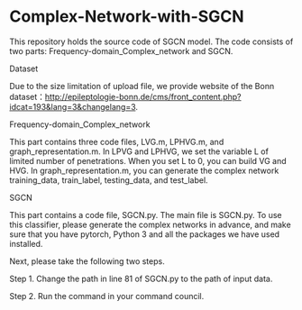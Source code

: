 # Complex-Network-with-SGCN
This repository holds the source code of SGCN model.
The code consists of two parts: Frequency-domain_Complex_network and SGCN.

Dataset

Due to the size limitation of upload file, we provide website of the Bonn dataset：http://epileptologie-bonn.de/cms/front_content.php?idcat=193&lang=3&changelang=3.

Frequency-domain_Complex_network

This part contains three code files, LVG.m, LPHVG.m, and graph_representation.m. In LPVG and LPHVG, we set the variable L of limited number of penetrations. When you set L to 0, you can build VG and HVG. In graph_representation.m, you can generate the complex network training_data, train_label, testing_data, and test_label.

SGCN

This part contains a code file, SGCN.py. The main file is SGCN.py. To use this classifier, please generate the complex networks in advance, and make sure that you have pytorch, Python 3 and all the packages we have used installed.

Next, please take the following two steps.

  Step 1. Change the path in line 81 of SGCN.py to the path of input data.
  
  Step 2. Run the command in your command council.
